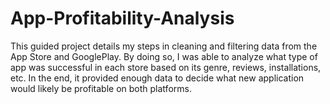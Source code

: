 # App-Profitability-Analysis
This guided project details my steps in cleaning and filtering data from the App Store and GooglePlay. By doing so, I was able to analyze what type of app was successful in each store based on its genre, reviews, installations, etc. In the end, it provided enough data to decide what new application would likely be profitable on both platforms.
